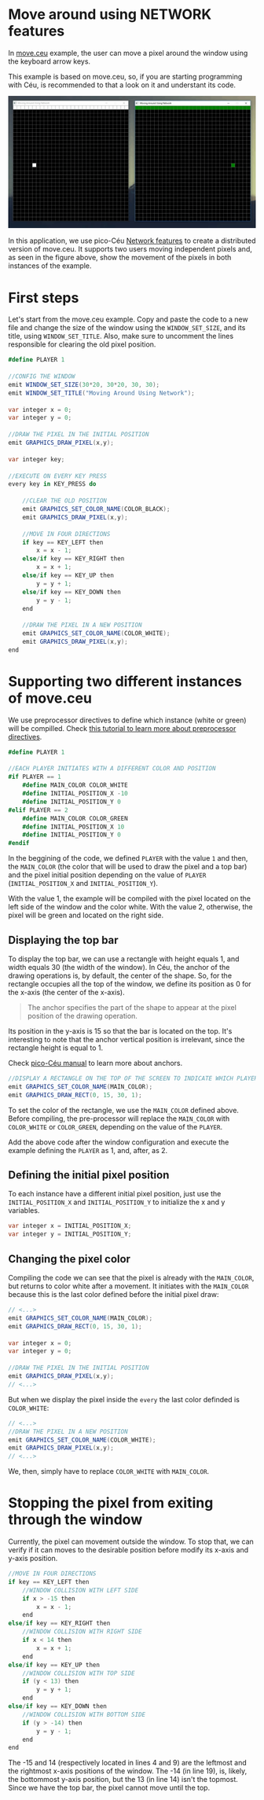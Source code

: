 # Move around using NETWORK features
In [move.ceu](../move.ceu) example, the user can move a pixel around the window using the keyboard arrow keys. 

This example is based on move.ceu, so, if you are starting programming with Céu, is recommended to that a look on it and understant its code.

![](images/move-net-2-screens.gif)

In this application, we use pico-Céu [Network features](https://ceu-lang.github.io/pico-ceu/out/manual/v0.30/net/#net_receive) to create a distributed version of move.ceu. It supports two users moving independent pixels and, as seen in the figure above, show the movement of the pixels in both instances of the example.

# First steps
Let's start from the move.ceu example. Copy and paste the code to a new file and change the size of the window using the ```WINDOW_SET_SIZE```, and its title, using ```WINDOW_SET_TITLE```. Also, make sure to uncomment the lines responsible for clearing the old pixel position.

```c#
#define PLAYER 1

//CONFIG THE WINDOW
emit WINDOW_SET_SIZE(30*20, 30*20, 30, 30);
emit WINDOW_SET_TITLE("Moving Around Using Network");

var integer x = 0;
var integer y = 0;

//DRAW THE PIXEL IN THE INITIAL POSITION
emit GRAPHICS_DRAW_PIXEL(x,y);

var integer key;

//EXECUTE ON EVERY KEY PRESS
every key in KEY_PRESS do   

    //CLEAR THE OLD POSITION                  
    emit GRAPHICS_SET_COLOR_NAME(COLOR_BLACK);
    emit GRAPHICS_DRAW_PIXEL(x,y);

    //MOVE IN FOUR DIRECTIONS
    if key == KEY_LEFT then
        x = x - 1;
    else/if key == KEY_RIGHT then
        x = x + 1;
    else/if key == KEY_UP then
        y = y + 1;
    else/if key == KEY_DOWN then
        y = y - 1;
    end

    //DRAW THE PIXEL IN A NEW POSITION
    emit GRAPHICS_SET_COLOR_NAME(COLOR_WHITE);
    emit GRAPHICS_DRAW_PIXEL(x,y);
end
```

# Supporting two different instances of move.ceu
We use preprocessor directives to define which instance (white or green) will be compilled. Check [this tutorial to learn more about preprocessor directives](https://www.tutorialspoint.com/cprogramming/c_preprocessors.htm).

```c#
#define PLAYER 1

//EACH PLAYER INITIATES WITH A DIFFERENT COLOR AND POSITION
#if PLAYER == 1
    #define MAIN_COLOR COLOR_WHITE
    #define INITIAL_POSITION_X -10
    #define INITIAL_POSITION_Y 0
#elif PLAYER == 2
    #define MAIN_COLOR COLOR_GREEN
    #define INITIAL_POSITION_X 10
    #define INITIAL_POSITION_Y 0    
#endif
```

In the beggining of the code, we defined ```PLAYER``` with the value ```1``` and then, the ```MAIN_COLOR``` (the color that will be used to draw the pixel and a top bar) and the pixel initial position depending on the value of ```PLAYER``` (```INITIAL_POSITION_X``` and ```INITIAL_POSITION_Y```).

With the value 1, the example will be compiled with the pixel located on the left side of the window and the color white. With the value 2, otherwise, the pixel will be green and located on the right side.

## Displaying the top bar
To display the top bar, we can use a rectangle with height equals 1, and width equals 30 (the width of the window). In Céu, the anchor of the drawing operations is, by default, the center of the shape. So, for the rectangle occupies all the top of the window, we define its position as 0 for the x-axis (the center of the x-axis).

> The anchor specifies the part of the shape to appear at the pixel position of the drawing operation.

Its position in the y-axis is 15 so that the bar is located on the top. It's interesting to note that the anchor vertical position is irrelevant, since the rectangle height is equal to 1.

Check [pico-Céu manual](https://ceu-lang.github.io/pico-ceu/out/manual/v0.30/graphics/#graphics_set_anchor) to learn more about anchors.

```c#
//DISPLAY A RECTANGLE ON THE TOP OF THE SCREEN TO INDICATE WHICH PLAYER YOU ARE
emit GRAPHICS_SET_COLOR_NAME(MAIN_COLOR);
emit GRAPHICS_DRAW_RECT(0, 15, 30, 1);
```

To set the color of the rectangle, we use the ```MAIN_COLOR``` defined above. Before compiling, the pre-processor will replace the ```MAIN_COLOR``` with ```COLOR_WHITE``` or ```COLOR_GREEN```, depending on the value of the ```PLAYER```.

Add the above code after the window configuration and execute the example defining the ```PLAYER``` as 1, and, after, as 2.

## Defining the initial pixel position
To each instance have a different initial pixel position, just use the ```INITIAL_POSITION_X``` and ```INITIAL_POSITION_Y``` to initialize the x and y variables.

```c#
var integer x = INITIAL_POSITION_X;
var integer y = INITIAL_POSITION_Y;
```

## Changing the pixel color
Compiling the code we can see that the pixel is already with the ```MAIN_COLOR```, but returns to color white after a movement. It initiates with the ```MAIN_COLOR``` because this is the last color defined before the initial pixel draw:
```c#
// <...>
emit GRAPHICS_SET_COLOR_NAME(MAIN_COLOR);
emit GRAPHICS_DRAW_RECT(0, 15, 30, 1);

var integer x = 0;
var integer y = 0;

//DRAW THE PIXEL IN THE INITIAL POSITION
emit GRAPHICS_DRAW_PIXEL(x,y);
// <...>
```

But when we display the pixel inside the ```every``` the last color definded is ```COLOR_WHITE```:
```c#
// <...>
//DRAW THE PIXEL IN A NEW POSITION
emit GRAPHICS_SET_COLOR_NAME(COLOR_WHITE);
emit GRAPHICS_DRAW_PIXEL(x,y);
// <...>
```
We, then, simply have to replace ```COLOR_WHITE``` with ```MAIN_COLOR```.

# Stopping the pixel from exiting through the window
Currently, the pixel can movement outside the window. To stop that, we can verify if it can moves to the desirable position before modify its x-axis and y-axis position.

```c#
//MOVE IN FOUR DIRECTIONS
if key == KEY_LEFT then
    //WINDOW COLLISION WITH LEFT SIDE
    if x > -15 then
        x = x - 1; 
    end
else/if key == KEY_RIGHT then
    //WINDOW COLLISION WITH RIGHT SIDE
    if x < 14 then
        x = x + 1;
    end
else/if key == KEY_UP then
    //WINDOW COLLISION WITH TOP SIDE
    if (y < 13) then
        y = y + 1;
    end
else/if key == KEY_DOWN then
    //WINDOW COLLISION WITH BOTTOM SIDE
    if (y > -14) then
        y = y - 1;
    end
end
```

The -15 and 14 (respectively located in lines 4 and 9) are the leftmost and the rightmost x-axis positions of the window. The -14 (in line 19), is, likely, the bottommost y-axis position, but the 13 (in line 14) isn't the topmost. Since we have the top bar, the pixel cannot move until the top.